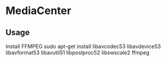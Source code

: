 MediaCenter
===========
 
Usage
-----

Install FFMPEG
    sudo apt-get install libavcodec53 libavdevice53 libavformat53 libavutil51 libpostproc52 libswscale2 ffmpeg
